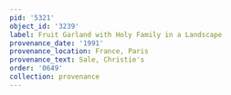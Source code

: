 ```yaml
---
pid: '5321'
object_id: '3239'
label: Fruit Garland with Holy Family in a Landscape
provenance_date: '1991'
provenance_location: France, Paris
provenance_text: Sale, Christie's
order: '0649'
collection: provenance
---
```

